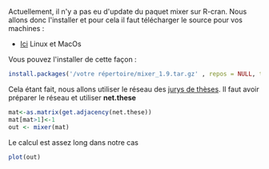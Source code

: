 
Actuellement, il n'y a pas eu d'update du paquet mixer sur R-cran. 
Nous allons donc l'installer et pour cela il faut télécharger le source pour vos machines : 
* [Ici](https://cran.r-project.org/src/contrib/Archive/mixer/mixer_1.9.tar.gz) Linux et MacOs 

Vous pouvez l'installer de cette façon : 
```R
install.packages('/votre répertoire/mixer_1.9.tar.gz' , repos = NULL, type="source")
```

Cela étant fait, nous allons utiliser le réseau des [jurys de thèses](https://github.com/PirehP1/RessourcesReseauxED/blob/master/script/theseshistoire.md). Il faut avoir préparer le réseau et utiliser **net.these**

```R
mat<-as.matrix(get.adjacency(net.these))
mat[mat>1]<-1
out <- mixer(mat)
```
Le calcul est assez long dans notre cas 

```R
plot(out)
```

